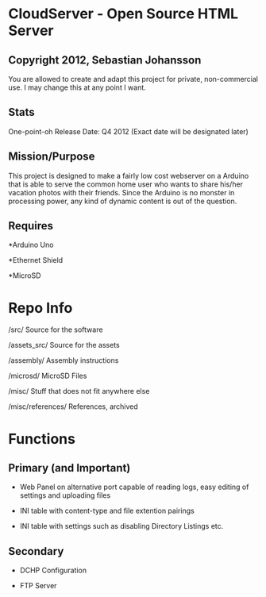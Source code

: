 CloudServer - Open Source HTML Server
===========
Copyright 2012, Sebastian Johansson
-----------

You are allowed to create and adapt this project for private, non-commercial use. I may change this at any point I want.

Stats
-----------
One-point-oh Release Date: Q4 2012 (Exact date will be designated later)

Mission/Purpose
-----------
This project is designed to make a fairly low cost webserver on a Arduino that is able to serve the common home user
who wants to share his/her vacation photos with their friends. Since the Arduino is no monster in processing power, any kind of
dynamic content is out of the question.

Requires
-----------
*Arduino Uno

*Ethernet Shield

*MicroSD

Repo Info
===========
/src/				Source for the software

/assets_src/		Source for the assets

/assembly/			Assembly instructions

/microsd/			MicroSD Files

/misc/				Stuff that does not fit anywhere else

/misc/references/	References, archived

Functions
===========
Primary (and Important)
-----------
* Web Panel on alternative port capable of reading logs, easy editing of settings and uploading files

* INI table with content-type and file extention pairings

* INI table with settings such as disabling Directory Listings etc.

Secondary
-----------
* DCHP Configuration

* FTP Server